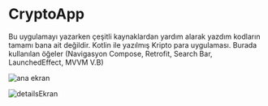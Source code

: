 # CryptoApp
Bu uygulamayı yazarken çeşitli kaynaklardan yardım alarak yazdım kodların tamamı bana ait değildir.
Kotlin ile yazılmış Kripto para uygulaması. Burada kullanılan öğeler (Navigasyon Compose, Retrofit, Search Bar,  LaunchedEffect, MVVM  V.B)

![ana ekran](https://user-images.githubusercontent.com/97243182/150335976-2c4b7385-e913-4147-9ce9-d8a0860ea845.png)


![detailsEkran](https://user-images.githubusercontent.com/97243182/150336148-1b158978-986a-4aad-985d-84c2d8653614.png)
